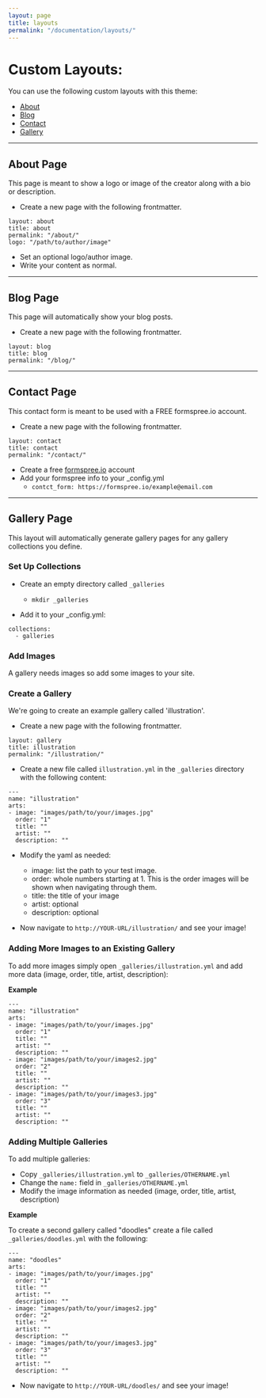 ```yaml
---
layout: page
title: layouts
permalink: "/documentation/layouts/"
---  
```

# Custom Layouts:
You can use the following custom layouts with this theme:
- [About](#about-page)
- [Blog](#blog-page)
- [Contact](#contact-page)
- [Gallery](#gallery-page)

---------
## About Page
This page is meant to show a logo or image of the creator along with a bio or description.

- Create a new page with the following frontmatter.
```
layout: about
title: about
permalink: "/about/"
logo: "/path/to/author/image"
```
- Set an optional logo/author image.
- Write your content as normal.

---------
## Blog Page
This page will automatically show your blog posts.
- Create a new page with the following frontmatter.
```
layout: blog
title: blog
permalink: "/blog/"
```

---------
## Contact Page
This contact form is meant to be used with a FREE formspree.io account.
- Create a new page with the following frontmatter.
```
layout: contact
title: contact
permalink: "/contact/"
```
- Create a free [formspree.io](https://formspree.io/) account
- Add your formspree info to your _config.yml
  - `contct_form: https://formspree.io/example@email.com`

---------
## Gallery Page
This layout will automatically generate gallery pages for any gallery collections you define.

### Set Up Collections
- Create an empty directory called `_galleries`
  - `mkdir _galleries`

- Add it to your _config.yml:

```
collections:
  - galleries
```

### Add Images
A gallery needs images so add some images to your site.

### Create a Gallery
We're going to create an example gallery called 'illustration'.

- Create a new page with the following frontmatter.
```
layout: gallery
title: illustration
permalink: "/illustration/"
```

- Create a new file called `illustration.yml` in the `_galleries` directory with the following content:

```
---
name: "illustration"
arts:
- image: "images/path/to/your/images.jpg"
  order: "1"
  title: ""
  artist: ""
  description: ""
```

- Modify the yaml as needed:
  - image: list the path to your test image.
  - order: whole numbers starting at 1. This is the order images will be shown when navigating through them.
  - title: the title of your image
  - artist: optional
  - description: optional

- Now navigate to `http://YOUR-URL/illustration/` and see your image!

### Adding More Images to an Existing Gallery
To add more images simply open `_galleries/illustration.yml` and add more data (image, order, title, artist, description):

**Example**
```
---
name: "illustration"
arts:
- image: "images/path/to/your/images.jpg"
  order: "1"
  title: ""
  artist: ""
  description: ""
- image: "images/path/to/your/images2.jpg"
  order: "2"
  title: ""
  artist: ""
  description: ""
- image: "images/path/to/your/images3.jpg"
  order: "3"
  title: ""
  artist: ""
  description: ""
```

### Adding Multiple Galleries
To add multiple galleries:
- Copy `_galleries/illustration.yml` to `_galleries/OTHERNAME.yml`
- Change the `name:` field in `_galleries/OTHERNAME.yml`
- Modify the image information as needed (image, order, title, artist, description)

**Example**

To create a second gallery called "doodles" create a file called `_galleries/doodles.yml` with the following:
```
---
name: "doodles"
arts:
- image: "images/path/to/your/images.jpg"
  order: "1"
  title: ""
  artist: ""
  description: ""
- image: "images/path/to/your/images2.jpg"
  order: "2"
  title: ""
  artist: ""
  description: ""
- image: "images/path/to/your/images3.jpg"
  order: "3"
  title: ""
  artist: ""
  description: ""
```
- Now navigate to `http://YOUR-URL/doodles/` and see your image!

